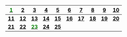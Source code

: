 | [<span style="color:green">**1**</span>](../problems/ID001)| [<span style="color:black">**2**</span>](../problems/ID002)| [<span style="color:black">**3**</span>](../problems/ID003)| [<span style="color:black">**4**</span>](../problems/ID004)| [<span style="color:black">**5**</span>](../problems/ID005)| [<span style="color:black">**6**</span>](../problems/ID006)| [<span style="color:black">**7**</span>](../problems/ID007)| [<span style="color:black">**8**</span>](../problems/ID008)| [<span style="color:black">**9**</span>](../problems/ID009)| [<span style="color:black">**10**</span>](../problems/ID010)
|-|-|-|-|-|-|-|-|-|-
| [<span style="color:black">**11**</span>](../problems/ID011)| [<span style="color:black">**12**</span>](../problems/ID012)| [<span style="color:black">**13**</span>](../problems/ID013)| [<span style="color:black">**14**</span>](../problems/ID014)| [<span style="color:black">**15**</span>](../problems/ID015)| [<span style="color:black">**16**</span>](../problems/ID016)| [<span style="color:black">**17**</span>](../problems/ID017)| [<span style="color:black">**18**</span>](../problems/ID018)| [<span style="color:black">**19**</span>](../problems/ID019)| [<span style="color:black">**20**</span>](../problems/ID020)
| [<span style="color:black">**21**</span>](../problems/ID021)| [<span style="color:black">**22**</span>](../problems/ID022)| [<span style="color:green">**23**</span>](../problems/ID023)| [<span style="color:black">**24**</span>](../problems/ID024)| [<span style="color:black">**25**</span>](../problems/ID025)